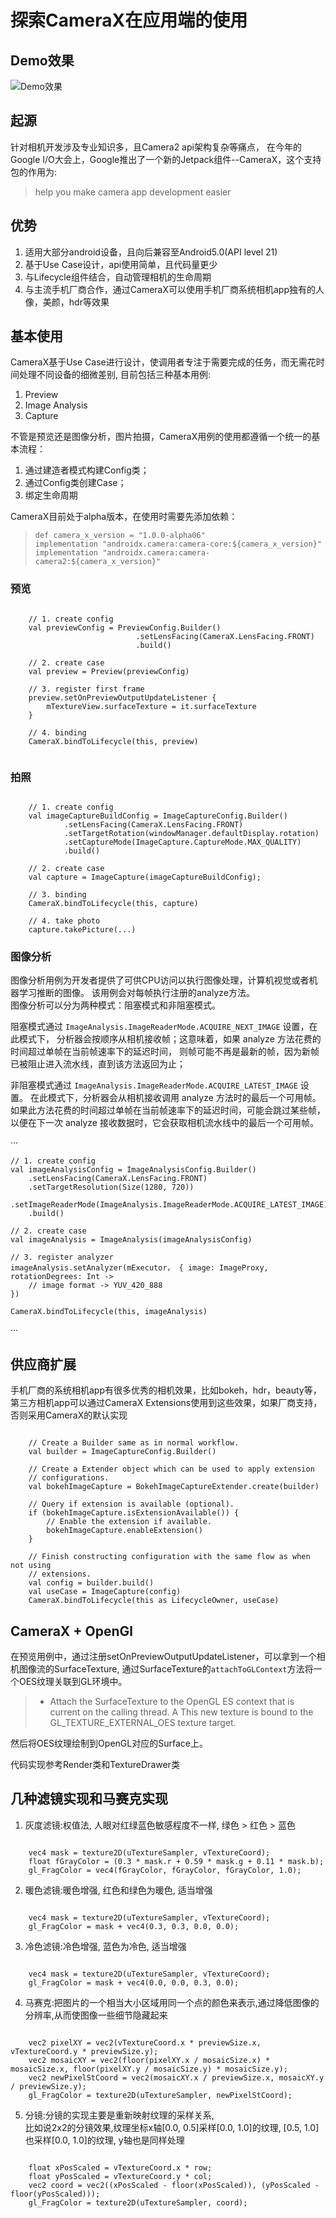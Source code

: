 # 探索CameraX在应用端的使用

## Demo效果
![Demo效果](./demo.png)

## 起源
针对相机开发涉及专业知识多，且Camera2 api架构复杂等痛点，
在今年的Google I/O大会上，Google推出了一个新的Jetpack组件--CameraX，这个支持包的作用为:
> help you make camera app development easier

## 优势
1. 适用大部分android设备，且向后兼容至Android5.0(API level 21)
2. 基于Use Case设计，api使用简单，且代码量更少
3. 与Lifecycle组件结合，自动管理相机的生命周期
4. 与主流手机厂商合作，通过CameraX可以使用手机厂商系统相机app独有的人像，美颜，hdr等效果

## 基本使用
CameraX基于Use Case进行设计，使调用者专注于需要完成的任务，而无需花时间处理不同设备的细微差别,
目前包括三种基本用例:

1. Preview
2. Image Analysis
3. Capture

不管是预览还是图像分析，图片拍摄，CameraX用例的使用都遵循一个统一的基本流程：

1. 通过建造者模式构建Config类；
2. 通过Config类创建Case；
3. 绑定生命周期

CameraX目前处于alpha版本，在使用时需要先添加依赖：
> `def camera_x_version = "1.0.0-alpha06"`  
> `implementation "androidx.camera:camera-core:${camera_x_version}"`  
> `implementation "androidx.camera:camera-camera2:${camera_x_version}"`

### 预览

```

    // 1. create config
    val previewConfig = PreviewConfig.Builder()
                            .setLensFacing(CameraX.LensFacing.FRONT)
                            .build()
                            
    // 2. create case
    val preview = Preview(previewConfig)
    
    // 3. register first frame
    preview.setOnPreviewOutputUpdateListener {
        mTextureView.surfaceTexture = it.surfaceTexture
    }
    
    // 4. binding
    CameraX.bindToLifecycle(this, preview)


```
### 拍照

```

    // 1. create config
    val imageCaptureBuildConfig = ImageCaptureConfig.Builder()
            .setLensFacing(CameraX.LensFacing.FRONT)
            .setTargetRotation(windowManager.defaultDisplay.rotation)
            .setCaptureMode(ImageCapture.CaptureMode.MAX_QUALITY)
            .build()
        
    // 2. create case
    val capture = ImageCapture(imageCaptureBuildConfig);
        
    // 3. binding
    CameraX.bindToLifecycle(this, capture)
        
    // 4. take photo
    capture.takePicture(...)

```

###  图像分析
图像分析用例为开发者提供了可供CPU访问以执行图像处理，计算机视觉或者机器学习推断的图像。
该用例会对每帧执行注册的analyze方法。  
图像分析可以分为两种模式：阻塞模式和非阻塞模式。

阻塞模式通过 `ImageAnalysis.ImageReaderMode.ACQUIRE_NEXT_IMAGE` 设置，在此模式下，
分析器会按顺序从相机接收帧；这意味着，如果 analyze 方法花费的时间超过单帧在当前帧速率下的延迟时间，
则帧可能不再是最新的帧，因为新帧已被阻止进入流水线，直到该方法返回为止；

非阻塞模式通过 `ImageAnalysis.ImageReaderMode.ACQUIRE_LATEST_IMAGE` 设置。
在此模式下，分析器会从相机接收调用 analyze 方法时的最后一个可用帧。
如果此方法花费的时间超过单帧在当前帧速率下的延迟时间，可能会跳过某些帧，
以便在下一次 analyze 接收数据时，它会获取相机流水线中的最后一个可用帧。

···

    // 1. create config
    val imageAnalysisConfig = ImageAnalysisConfig.Builder()
        .setLensFacing(CameraX.LensFacing.FRONT)
        .setTargetResolution(Size(1280, 720))
        .setImageReaderMode(ImageAnalysis.ImageReaderMode.ACQUIRE_LATEST_IMAGE)
        .build()
        
    // 2. create case
    val imageAnalysis = ImageAnalysis(imageAnalysisConfig)

    // 3. register analyzer
    imageAnalysis.setAnalyzer(mExecutor， { image: ImageProxy, rotationDegrees: Int ->
        // image format -> YUV_420_888
    })

    CameraX.bindToLifecycle(this, imageAnalysis)

···

## 供应商扩展
手机厂商的系统相机app有很多优秀的相机效果，比如bokeh，hdr，beauty等，
第三方相机app可以通过CameraX Extensions使用到这些效果，如果厂商支持，否则采用CameraX的默认实现

```

    // Create a Builder same as in normal workflow.
    val builder = ImageCaptureConfig.Builder()
     
    // Create a Extender object which can be used to apply extension
    // configurations.
    val bokehImageCapture = BokehImageCaptureExtender.create(builder)

    // Query if extension is available (optional).
    if (bokehImageCapture.isExtensionAvailable()) {
        // Enable the extension if available.
        bokehImageCapture.enableExtension()
    }

    // Finish constructing configuration with the same flow as when not using
    // extensions.
    val config = builder.build()
    val useCase = ImageCapture(config)
    CameraX.bindToLifecycle(this as LifecycleOwner, useCase)

```

## CameraX + OpenGl
在预览用例中，通过注册setOnPreviewOutputUpdateListener，可以拿到一个相机图像流的SurfaceTexture,
通过SurfaceTexture的`attachToGLContext`方法将一个OES纹理关联到GL环境中。

> * Attach the SurfaceTexture to the OpenGL ES context that is current on the calling thread.  A
      This new texture is bound to the GL_TEXTURE_EXTERNAL_OES texture target.

然后将OES纹理绘制到OpenGL对应的Surface上。

代码实现参考Render类和TextureDrawer类

## 几种滤镜实现和马赛克实现
1. 灰度滤镜:权值法, 人眼对红绿蓝色敏感程度不一样, 绿色 > 红色 > 蓝色

```

    vec4 mask = texture2D(uTextureSampler, vTextureCoord);  
    float fGrayColor = (0.3 * mask.r + 0.59 * mask.g + 0.11 * mask.b);  
    gl_FragColor = vec4(fGrayColor, fGrayColor, fGrayColor, 1.0);

```

2. 暖色滤镜:暖色增强, 红色和绿色为暖色, 适当增强

```

    vec4 mask = texture2D(uTextureSampler, vTextureCoord);
    gl_FragColor = mask + vec4(0.3, 0.3, 0.0, 0.0);

```

3. 冷色滤镜:冷色增强, 蓝色为冷色, 适当增强

```

    vec4 mask = texture2D(uTextureSampler, vTextureCoord);
    gl_FragColor = mask + vec4(0.0, 0.0, 0.3, 0.0);

```

4. 马赛克:把图片的一个相当大小区域用同一个点的颜色来表示,通过降低图像的分辨率,从而使图像一些细节隐藏起来

```

    vec2 pixelXY = vec2(vTextureCoord.x * previewSize.x, vTextureCoord.y * previewSize.y);
    vec2 mosaicXY = vec2(floor(pixelXY.x / mosaicSize.x) * mosaicSize.x, floor(pixelXY.y / mosaicSize.y) * mosaicSize.y);
    vec2 newPixelStCoord = vec2(mosaicXY.x / previewSize.x, mosaicXY.y / previewSize.y);
    gl_FragColor = texture2D(uTextureSampler, newPixelStCoord);

```

5. 分镜:分镜的实现主要是重新映射纹理的采样关系,   
比如说2x2的分镜效果,纹理坐标x轴\[0.0, 0.5]采样\[0.0, 1.0]的纹理, \[0.5, 1.0]也采样\[0.0, 1.0]的纹理, y轴也是同样处理

```

    float xPosScaled = vTextureCoord.x * row;
    float yPosScaled = vTextureCoord.y * col;
    vec2 coord = vec2((xPosScaled - floor(xPosScaled)), (yPosScaled - floor(yPosScaled)));
    gl_FragColor = texture2D(uTextureSampler, coord);
```


